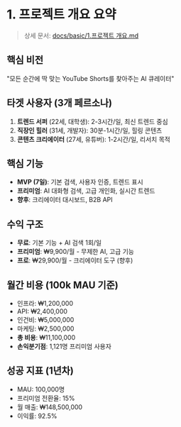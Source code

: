 # 1. 프로젝트 개요 요약

> 상세 문서: [docs/basic/1.프로젝트 개요.md](../basic/1.프로젝트%20개요.md)

## 핵심 비전
"모든 순간에 딱 맞는 YouTube Shorts를 찾아주는 AI 큐레이터"

## 타겟 사용자 (3개 페르소나)
1. **트렌드 서퍼** (22세, 대학생): 2-3시간/일, 최신 트렌드 중심
2. **직장인 힐러** (31세, 개발자): 30분-1시간/일, 힐링 콘텐츠
3. **콘텐츠 크리에이터** (27세, 유튜버): 1-2시간/일, 리서치 목적

## 핵심 기능
- **MVP (7일)**: 기본 검색, 사용자 인증, 트렌드 표시
- **프리미엄**: AI 대화형 검색, 고급 개인화, 실시간 트렌드
- **향후**: 크리에이터 대시보드, B2B API

## 수익 구조
- **무료**: 기본 기능 + AI 검색 1회/일
- **프리미엄**: ₩9,900/월 - 무제한 AI, 고급 기능
- **프로**: ₩29,900/월 - 크리에이터 도구 (향후)

## 월간 비용 (100k MAU 기준)
- 인프라: ₩1,200,000
- API: ₩2,400,000
- 인건비: ₩5,000,000
- 마케팅: ₩2,500,000
- **총 비용**: ₩11,100,000
- **손익분기점**: 1,121명 프리미엄 사용자

## 성공 지표 (1년차)
- MAU: 100,000명
- 프리미엄 전환율: 15%
- 월 매출: ₩148,500,000
- 이익률: 92.5% 